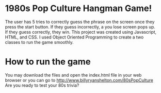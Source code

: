 
# 1980s Pop Culture Hangman Game!

The user has 5 tries to correctly guess the phrase on the screen once they press the start button.  If they guess incorrectly, a you lose screen pops up.  If they guess correctly, they win.  This project was created using Javascript, HTML, and CSS.  I used Object Oriented Programming to create a two classes to run the game smoothly.

# How to run the game
You may download the files and open the index.html file in your web browser or you can go to http://www.billyryanshelton.com/80sPopCulture
Are you ready to test your 80s trivia?
